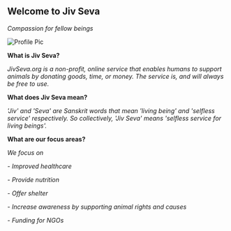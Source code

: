 ## Welcome to Jiv Seva
*Compassion for fellow beings*

![Profile Pic](DB0F546F-F454-4733-8E5A-D5FBC43A8A0B.jpeg)

**What is Jiv Seva?**

*JivSeva.org is a non-profit, online service that enables humans to support animals by donating goods, time, or money. The service is, and will always be free to use.*

**What does Jiv Seva mean?**

*'Jiv' and 'Seva' are Sanskrit words that mean 'living being' and 'selfless service' respectively. So collectively, 'Jiv Seva' means 'selfless service for living beings'.*

**What are our focus areas?**

*We focus on*

*- Improved healthcare*

*- Provide nutrition*

*- Offer shelter*

*- Increase awareness by supporting animal rights and causes*

*- Funding for NGOs*
